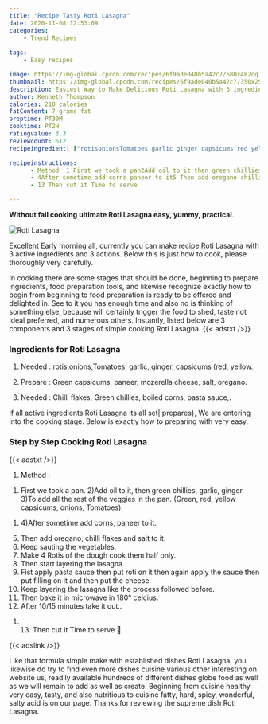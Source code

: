 ```yaml
---
title: "Recipe Tasty Roti Lasagna"
date: 2020-11-08 12:53:09
categories:
    - Trend Recipes
    
tags:
    - Easy recipes

image: https://img-global.cpcdn.com/recipes/6f9ade040b5a42c7/680x482cq70/roti-lasagna-recipe-main-photo.jpg
thumbnail: https://img-global.cpcdn.com/recipes/6f9ade040b5a42c7/350x250cq70/roti-lasagna-recipe-main-photo.jpg
description: Easiest Way to Make Delicious Roti Lasagna with 3 ingredients and 3 stages of easy cooking.
author: Kenneth Thompson
calories: 210 calories
fatContent: 7 grams fat
preptime: PT30M
cooktime: PT2H
ratingvalue: 3.3
reviewcount: 612
recipeingredient: ["rotisonionsTomatoes garlic ginger capsicums red yellow", "Green capsicums paneer mozerella cheese salt oregano", "Chilli flakes Green chillies boiled corns pasta sauce"]

recipeinstructions: 
      - Method  1 First we took a pan2Add oil to it then green chillies garlic ginger3To add all the rest of the veggies in the pan Green red yellow capsicums onions Tomatoes 
      - 4After sometime add corns paneer to it5 Then add oregano chilli flakes and salt to it6 Keep sauting the vegetables7 Make 4 Rotis of the dough cook them half only8 Then start layering the lasagna9 Fist apply pasta sauce then put roti on it then again apply the sauce then put filling on it and then put the cheese10 Keep layering the lasagna like the process followed before11 Then bake it in microwave in 180 celcius12 After 1015 minutes take it out 
      - 13 Then cut it Time to serve 

---
```




**Without fail cooking ultimate Roti Lasagna easy, yummy, practical**. 


![Roti Lasagna](https://img-global.cpcdn.com/recipes/6f9ade040b5a42c7/680x482cq70/roti-lasagna-recipe-main-photo.jpg "Roti Lasagna")




Excellent Early morning all, currently you can make recipe Roti Lasagna with 3 active ingredients and 3 actions. Below this is just how to cook, please thoroughly very carefully.

In cooking there are some stages that should be done, beginning to prepare ingredients, food preparation tools, and likewise recognize exactly how to begin from beginning to food preparation is ready to be offered and delighted in. See to it you has enough time and also no is thinking of something else, because will certainly trigger the food to shed, taste not ideal preferred, and numerous others. Instantly, listed below are 3 components and 3 stages of simple cooking Roti Lasagna.
{{< adstxt />}}

### Ingredients for Roti Lasagna


1. Needed  : rotis,onions,Tomatoes, garlic, ginger, capsicums (red, yellow.

1. Prepare  : Green capsicums, paneer, mozerella cheese, salt, oregano.

1. Needed  : Chilli flakes, Green chillies, boiled corns, pasta sauce,.



If all active ingredients Roti Lasagna its all set| prepares}, We are entering into the cooking stage. Below is exactly how to preparing with very easy.

### Step by Step Cooking Roti Lasagna

{{< adstxt />}}


1. Method : 

1) First we took a pan.
2)Add oil to it, then green chillies, garlic, ginger.
3)To add all the rest of the veggies in the pan. (Green, red, yellow capsicums, onions, Tomatoes).



1. 4)After sometime add corns, paneer to it.
5) Then add oregano, chilli flakes and salt to it.
6) Keep sauting the vegetables.
7) Make 4 Rotis of the dough cook them half only.
8) Then start layering the lasagna.
9) Fist apply pasta sauce then put roti on it then again apply the sauce then put filling on it and then put the cheese.
10) Keep layering the lasagna like the process followed before.
11) Then bake it in microwave in 180° celcius.
12) After 10/15 minutes take it out..



1. 13) Then cut it Time to serve 🥰.





{{< adslink />}}

Like that formula simple make with established dishes Roti Lasagna, you likewise do try to find even more dishes cuisine various other interesting on website us, readily available hundreds of different dishes globe food as well as we will remain to add as well as create. Beginning from cuisine healthy very easy, tasty, and also nutritious to cuisine fatty, hard, spicy, wonderful, salty acid is on our page. Thanks for reviewing the supreme dish Roti Lasagna.

